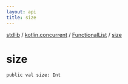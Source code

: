 ```yaml
---
layout: api
title: size
---
```

[stdlib](../../index.md) / [kotlin.concurrent](../index.md) / [FunctionalList](index.md) / [size](size.md)

# size

```
public val size: Int
```
